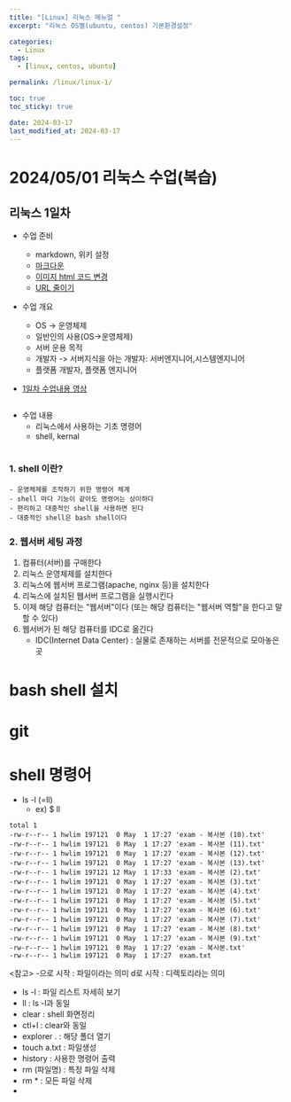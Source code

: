 ```yaml
---
title: "[Linux] 리눅스 메뉴얼 "
excerpt: "리눅스 OS별(ubuntu, centos) 기본환경설정"

categories:
  - Linux
tags:
  - [linux, centos, ubuntu]

permalink: /linux/linux-1/

toc: true
toc_sticky: true

date: 2024-03-17
last_modified_at: 2024-03-17
---
```


# 2024/05/01 리눅스 수업(복습)

## 리눅스 1일차

- 수업 준비
  - markdown, 위키 설정
  - [마크다운](https://github.com/yblmmen/markdown)
  - [이미지 html 코드 변경](https://products.groupdocs.app/ko/conversion/jpg-to-html)
  - [URL 줄이기](https://zrr.kr/)
  
- 수업 개요
  - OS -> 운영체제
  - 일반인의 사용(OS->운영체제)
  - 서버 운용 목적
  - 개발자 -> 서버지식을 아는 개발자: 서버엔지니어,시스템엔지니어
  - 플랫폼 개발자, 플랫폼 엔지니어
    
- [1일차 수업내용 영상](https://zrr.kr/Kx1e)

```
```

- 수업 내용
  - 리눅스에서 사용하는 기초 명령어
  - shell, kernal

    
```
```


### 1. shell 이란?
    - 운영체제를 조작하기 위한 명령어 체계
    - shell 마다 기능이 같아도 명령어는 상이하다
    - 편리하고 대중적인 shell을 사용하면 된다
    - 대중적인 shell은 bash shell이다
    
    
### 2. 웹서버 세팅 과정
1. 컴퓨터(서버)를 구매한다
2. 리눅스 운영체제를 설치한다
3. 리눅스에 웹서버 프로그램(apache, nginx 등)을 설치한다
4. 리눅스에 설치된 웹서버 프로그램을 실행시킨다
5. 이제 해당 컴퓨터는 "웹서버"이다 (또는 해당 컴퓨터는 "웹서버 역할"을 한다고 말할 수 있다)
6. 웹서버가 된 해당 컴퓨터를 IDC로 옮긴다
    - IDC(Internet Data Center) : 실물로 존재하는 서버를 전문적으로 모아놓은 곳

# bash shell 설치




# git



# shell 명령어

- ls -l (=ll)
  - ex) $ ll
  
```  
total 1
-rw-r--r-- 1 hwlim 197121  0 May  1 17:27 'exam - 복사본 (10).txt'
-rw-r--r-- 1 hwlim 197121  0 May  1 17:27 'exam - 복사본 (11).txt'
-rw-r--r-- 1 hwlim 197121  0 May  1 17:27 'exam - 복사본 (12).txt'
-rw-r--r-- 1 hwlim 197121  0 May  1 17:27 'exam - 복사본 (13).txt'
-rw-r--r-- 1 hwlim 197121 12 May  1 17:33 'exam - 복사본 (2).txt'
-rw-r--r-- 1 hwlim 197121  0 May  1 17:27 'exam - 복사본 (3).txt'
-rw-r--r-- 1 hwlim 197121  0 May  1 17:27 'exam - 복사본 (4).txt'
-rw-r--r-- 1 hwlim 197121  0 May  1 17:27 'exam - 복사본 (5).txt'
-rw-r--r-- 1 hwlim 197121  0 May  1 17:27 'exam - 복사본 (6).txt'
-rw-r--r-- 1 hwlim 197121  0 May  1 17:27 'exam - 복사본 (7).txt'
-rw-r--r-- 1 hwlim 197121  0 May  1 17:27 'exam - 복사본 (8).txt'
-rw-r--r-- 1 hwlim 197121  0 May  1 17:27 'exam - 복사본 (9).txt'
-rw-r--r-- 1 hwlim 197121  0 May  1 17:27 'exam - 복사본.txt'
-rw-r--r-- 1 hwlim 197121  0 May  1 17:27  exam.txt
```

  <참고>
    -으로 시작 : 파일이라는 의미
    d로 시작 : 디렉토리라는 의미

 - ls -l : 파일 리스트 자세히 보기
 - ll : ls -l과 동일
 - clear : shell 화면정리
 - ctl+l : clear와 동일
 - explorer . : 해당 폴더 열기
 - touch a.txt : 파일생성
 - history : 사용한 명령어 출력
 - rm (파일명) : 특정 파일 삭제
 - rm * : 모든 파일 삭제
 - 
   

 



